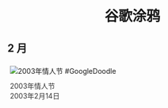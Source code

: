 
<h1 align="center"> 谷歌涂鸦 </h1>




## 2 月

<div class="image">


<img src="https://lh3.googleusercontent.com/JSVb3V1u8pfqCf41Fpw1V0_FdsVFHL38I7aZGn7hpJZ1y1NZbOQTZhFDzf71FevBLbUVrJD0gQzxeH6RTpZCPu_aazfclBRv7nGS4UetfA=s660" alt="2003年情人节 #GoogleDoodle" style="margin: 5px"/>
<div class="info" style="font-size: 14px; color:#333333; margin:5px"><div class="title">2003年情人节</div><div class="date">2003年2月14日</div></div>

</div>








